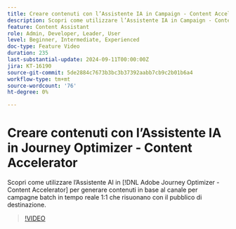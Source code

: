 ```yaml
---
title: Creare contenuti con l’Assistente IA in Campaign - Content Accelerator
description: Scopri come utilizzare l’Assistente IA in Campaign - Content Accelerator per generare contenuti in base al canale per campagne batch in tempo reale 1:1 che risuonano con il pubblico di destinazione.
feature: Content Assistant
role: Admin, Developer, Leader, User
level: Beginner, Intermediate, Experienced
doc-type: Feature Video
duration: 235
last-substantial-update: 2024-09-11T00:00:00Z
jira: KT-16190
source-git-commit: 5de2884c7673b3bc3b37392aabb7cb9c2b01b6a4
workflow-type: tm+mt
source-wordcount: '76'
ht-degree: 0%

---
```



# Creare contenuti con l’Assistente IA in Journey Optimizer - Content Accelerator

Scopri come utilizzare l’Assistente AI in [!DNL Adobe Journey Optimizer - Content Accelerator] per generare contenuti in base al canale per campagne batch in tempo reale 1:1 che risuonano con il pubblico di destinazione.

>[!VIDEO](https://video.tv.adobe.com/v/3433552/?learn=on)
